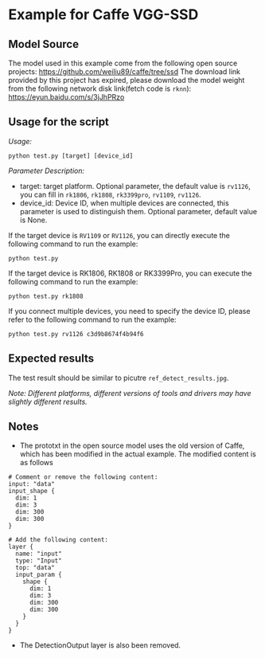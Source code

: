 # Example for Caffe VGG-SSD


## Model Source
The model used in this example come from the following open source projects:
https://github.com/weiliu89/caffe/tree/ssd
The download link provided by this project has expired, please download the model weight from the following network disk link(fetch code is `rknn`):
https://eyun.baidu.com/s/3jJhPRzo


## Usage for the script

*Usage:*
```
python test.py [target] [device_id]
```
*Parameter Description:*
- target: target platform. Optional parameter, the default value is `rv1126`, you can fill in `rk1806`, `rk1808`, `rk3399pro`, `rv1109`, `rv1126`.
- device_id: Device ID, when multiple devices are connected, this parameter is used to distinguish them. Optional parameter, default value is None.

If the target device is `RV1109` or `RV1126`, you can directly execute the following command to run the example:
```
python test.py
```
If the target device is RK1806, RK1808 or RK3399Pro, you can execute the following command to run the example:
```
python test.py rk1808
```
If you connect multiple devices, you need to specify the device ID, please refer to the following command to run the example:
```
python test.py rv1126 c3d9b8674f4b94f6
```


## Expected results

The test result should be similar to picutre `ref_detect_results.jpg`.

*Note: Different platforms, different versions of tools and drivers may have slightly different results.*


## Notes

- The prototxt in the open source model uses the old version of Caffe, which has been modified in the actual example. The modified content is as follows
```
# Comment or remove the following content:
input: "data"
input_shape {
  dim: 1
  dim: 3
  dim: 300
  dim: 300
}

# Add the following content:
layer {
  name: "input"
  type: "Input"
  top: "data"
  input_param {
    shape {
      dim: 1
      dim: 3
      dim: 300
      dim: 300
    }
  }
}
```
- The DetectionOutput layer is also been removed.
